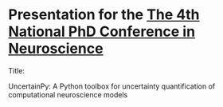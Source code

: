# Presentation for the [The 4th National PhD Conference in Neuroscience](https://www.ntnu.edu/nrsn/phd-conference)

Title:

UncertainPy: A Python toolbox for uncertainty quantification of computational neuroscience models
